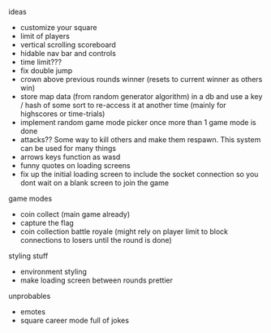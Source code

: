 ideas

- customize your square
- limit of players
- vertical scrolling scoreboard
- hidable nav bar and controls
- time limit???
- fix double jump
- crown above previous rounds winner (resets to current winner as others win)
- store map data (from random generator algorithm) in a db and use a key / hash of some sort to re-access it at another time (mainly for highscores or time-trials)
- implement random game mode picker once more than 1 game mode is done
- attacks?? Some way to kill others and make them respawn. This system can be used for many things
- arrows keys function as wasd
- funny quotes on loading screens
- fix up the initial loading screen to include the socket connection so you dont wait on a blank screen to join the game

game modes

- coin collect (main game already)
- capture the flag
- coin collection battle royale (might rely on player limit to block connections to losers until the round is done)

styling stuff

- environment styling
- make loading screen between rounds prettier

unprobables

- emotes
- square career mode full of jokes
